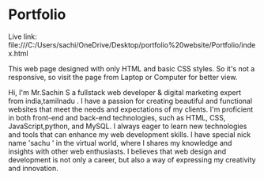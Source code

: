 # Portfolio
Live link: file:///C:/Users/sachi/OneDrive/Desktop/portfolio%20website/Portfolio/index.html


This web page designed with only HTML and basic CSS styles. So it's not a responsive, so visit the page from Laptop or Computer for better view.


Hi, I'm Mr.Sachin S  a fullstack web developer & digital marketing expert from india,tamilnadu . I have a passion for creating beautiful and functional websites that meet the needs and expectations of my clients. I'm proficient in both front-end and back-end technologies, such as HTML, CSS, JavaScript,python, and MySQL. I always eager to learn new technologies and tools that can enhance my web development skills. I have special nick name 'sachu ' in the virtual world, where I shares my knowledge and insights with other web enthusiasts. I believes that web design and development is not only a career, but also a way of expressing my creativity and innovation.



